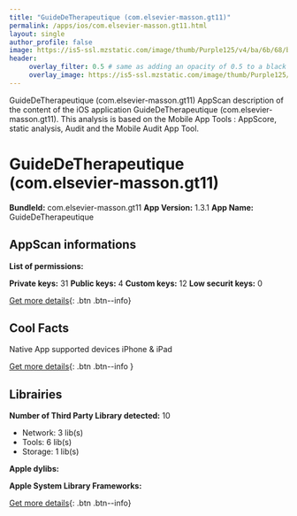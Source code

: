 ```yaml
---
title: "GuideDeTherapeutique (com.elsevier-masson.gt11)"
permalink: /apps/ios/com.elsevier-masson.gt11.html
layout: single
author_profile: false
image: https://is5-ssl.mzstatic.com/image/thumb/Purple125/v4/ba/6b/68/ba6b68b4-a57b-54c5-ee8c-47fcf9f18ee3/AppIcon-1x_U007emarketing-0-7-0-0-85-220.png/512x512bb.jpg
header: 
     overlay_filter: 0.5 # same as adding an opacity of 0.5 to a black background
     overlay_image: https://is5-ssl.mzstatic.com/image/thumb/Purple125/v4/ba/6b/68/ba6b68b4-a57b-54c5-ee8c-47fcf9f18ee3/AppIcon-1x_U007emarketing-0-7-0-0-85-220.png/512x512bb.jpg
---
```

GuideDeTherapeutique (com.elsevier-masson.gt11) AppScan description of the content of the iOS application GuideDeTherapeutique (com.elsevier-masson.gt11). This analysis is based on the Mobile App Tools : AppScore, static analysis, Audit and the Mobile Audit App Tool.

# GuideDeTherapeutique (com.elsevier-masson.gt11)

**BundleId:** com.elsevier-masson.gt11
**App Version:** 1.3.1
**App Name:** GuideDeTherapeutique


## AppScan informations 

**List of permissions:** 
  
  
**Private keys:** 31
**Public keys:** 4
**Custom keys:** 12
**Low securit keys:** 0
  
[Get more details](/pricing.html){: .btn .btn--info}

## Cool Facts

Native App
supported devices iPhone & iPad
  
[Get more details](/pricing.html){: .btn .btn--info }

## Librairies 
**Number of Third Party Library detected:** 10
- Network: 3 lib(s)
- Tools: 6 lib(s)
- Storage: 1 lib(s)


**Apple dylibs:**


**Apple System Library Frameworks:**


  
[Get more details](/pricing.html){: .btn .btn--info}

